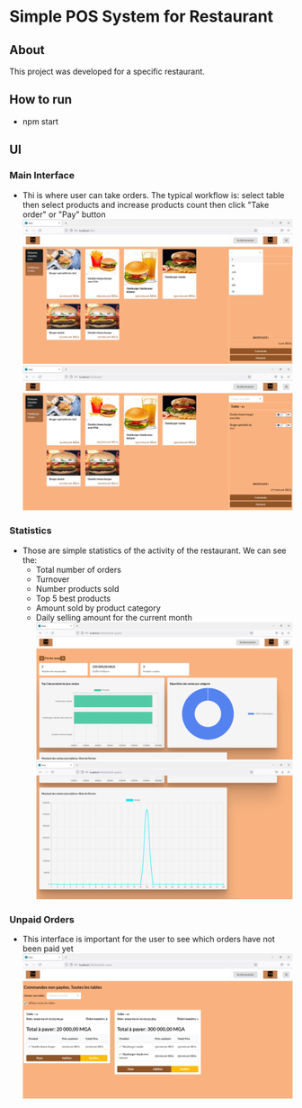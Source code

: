 # Simple POS System for Restaurant

## About
This project was developed for a specific restaurant.

## How to run
- npm start

## UI
### Main Interface
- Thi is where user can take orders. The typical workflow is: select table then select products and increase products count then click "Take order" or "Pay" button
![POS 1](/docs/ui_images/cashier_1.PNG)
![POS 2](/docs/ui_images/cashier_2.PNG)

### Statistics
- Those are simple statistics of the activity of the restaurant. We can see the:
  - Total number of orders
  - Turnover
  - Number products sold
  - Top 5 best products
  - Amount sold by product category
  - Daily selling amount for the current month
![Stats 1](/docs/ui_images/statistics_1.PNG)
![Stats 2](/docs/ui_images/statistics_2.PNG)

### Unpaid Orders
- This interface is important for the user to see which orders have not been paid yet
![Unpaid orders](/docs/ui_images/unpaid_orders.PNG)